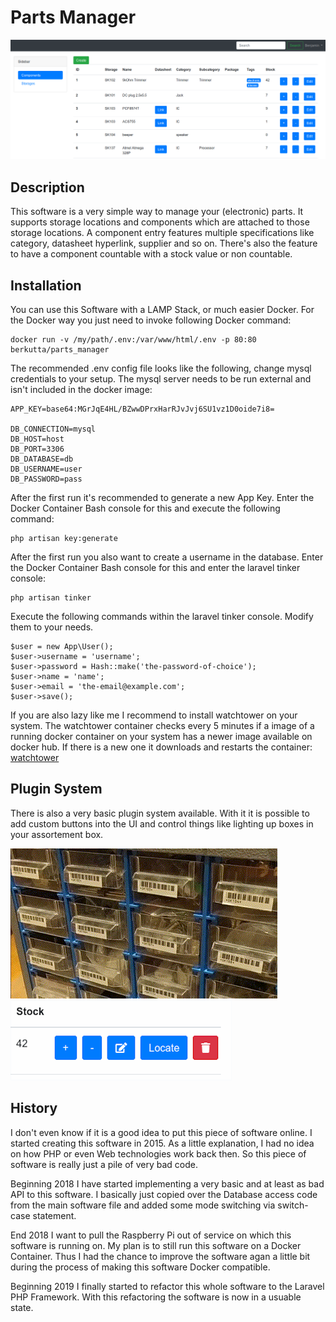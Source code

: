 # Parts Manager

![screenshot](./screenshot.png)

## Description

This software is a very simple way to manage your (electronic) parts. It supports storage locations and components which are attached to those storage locations. A component entry features multiple specifications like category, datasheet hyperlink, supplier and so on. There's also the feature to have a component countable with a stock value or non countable.

## Installation

You can use this Software with a LAMP Stack, or much easier Docker. For the Docker way you just need to invoke following Docker command:
```
docker run -v /my/path/.env:/var/www/html/.env -p 80:80 berkutta/parts_manager
```

The recommended .env config file looks like the following, change mysql credentials to your setup. The mysql server needs to be run external and isn't included in the docker image:
```
APP_KEY=base64:MGrJqE4HL/BZwwDPrxHarRJvJvj6SU1vz1D0oide7i8=

DB_CONNECTION=mysql
DB_HOST=host
DB_PORT=3306
DB_DATABASE=db
DB_USERNAME=user
DB_PASSWORD=pass
```

After the first run it's recommended to generate a new App Key. Enter the Docker Container Bash console for this and execute the following command:

```
php artisan key:generate
```

After the first run you also want to create a username in the database. Enter the Docker Container Bash console for this and enter the laravel tinker console:
```
php artisan tinker
```

Execute the following commands within the laravel tinker console. Modify them to your needs.

```
$user = new App\User();
$user->username = 'username';
$user->password = Hash::make('the-password-of-choice');
$user->name = 'name';
$user->email = 'the-email@example.com';
$user->save();
```

If you are also lazy like me I recommend to install watchtower on your system. The watchtower container checks every 5 minutes if a image of a running docker container on your system has a newer image available on docker hub. If there is a new one it downloads and restarts the container: [watchtower](https://github.com/v2tec/watchtower)

## Plugin System

There is also a very basic plugin system available. With it it is possible to add custom buttons into the UI and control things like lighting up boxes in your assortement box.

![screenshot](./plugin.gif)
![screenshot](./plugin.png)

## History

I don't even know if it is a good idea to put this piece of software online. I started creating this software in 2015. As a little explanation, I had no idea on how PHP or even Web technologies work back then. So this piece of software is really just a pile of very bad code.

Beginning 2018 I have started implementing a very basic and at least as bad API to this software. I basically just copied over the Database access code from the main software file and added some mode switching via switch-case statement.

End 2018 I want to pull the Raspberry Pi out of service on which this software is running on. My plan is to still run this software on a Docker Container. Thus I had the chance to improve the software agan a little bit during the process of making this software Docker compatible.

Beginning 2019 I finally started to refactor this whole software to the Laravel PHP Framework. With this refactoring the software is now in a usuable state.

